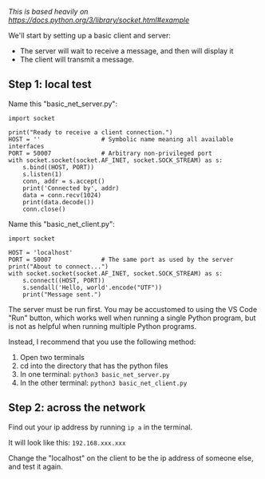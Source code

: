 _This is based heavily on https://docs.python.org/3/library/socket.html#example_

We'll start by setting up a basic client and server:

- The server will wait to receive a message, and then will display it
- The client will transmit a message.

## Step 1: local test

Name this "basic_net_server.py":

```python3
import socket

print("Ready to receive a client connection.")
HOST = ''                 # Symbolic name meaning all available interfaces
PORT = 50007              # Arbitrary non-privileged port
with socket.socket(socket.AF_INET, socket.SOCK_STREAM) as s:
    s.bind((HOST, PORT))
    s.listen(1)
    conn, addr = s.accept()
    print('Connected by', addr)
    data = conn.recv(1024)
    print(data.decode())
    conn.close()
```

Name this "basic_net_client.py":

```python3
import socket

HOST = 'localhost'
PORT = 50007              # The same port as used by the server
print("About to connect...")
with socket.socket(socket.AF_INET, socket.SOCK_STREAM) as s:
    s.connect((HOST, PORT))
    s.sendall('Hello, world'.encode("UTF"))
    print("Message sent.")
```

The server must be run first. You may be accustomed to using the VS Code "Run" button, which works well when running a single Python program, but is not as helpful when running multiple Python programs.

Instead, I recommend that you use the following method:

1. Open two terminals
2. cd into the directory that has the python files
3. In one terminal: `python3 basic_net_server.py`
4. In the other terminal: `python3 basic_net_client.py`

## Step 2: across the network

Find out your ip address by running `ip a` in the terminal.

It will look like this: `192.168.xxx.xxx`

Change the "localhost" on the client to be the ip address of someone else, and test it again.

